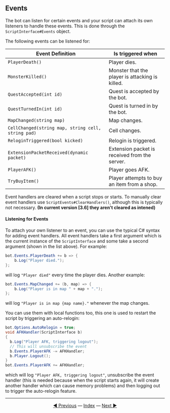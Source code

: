 ## Events
The bot can listen for certain events and your script can attach its own listeners to handle these events. This is done through the `ScriptInterface#Events` object.

The following events can be listened for:

| Event Definition | Is triggered when |
|---|---|
| `PlayerDeath()` | Player dies. |
| `MonsterKilled()` | Monster that the player is attacking is killed. |
| `QuestAccepted(int id)` | Quest is accepted by the bot. |
| `QuestTurnedIn(int id)` | Quest is turned in by the bot. |
| `MapChanged(string map)` | Map changes. |
| `CellChanged(string map, string cell, string pad)` | Cell changes. |
| `ReloginTriggered(bool kicked)` | Relogin is triggered. |
| `ExtensionPacketReceived(dynamic packet)` | Extension packet is received from the server. |
| `PlayerAFK()` | Player goes AFK. |
| `TryBuyItem()` | Player attempts to buy an item from a shop. |

Event handlers are cleared when a script stops or starts. To manually clear event handlers use `ScriptEvents#ClearHandlers()`, although this is typically not necessary. **(In current version [3.6] they aren't cleared as intened)**

#### Listening for Events
To attach your own listener to an event, you can use the typical C# syntax for adding event handlers. All event handlers take a first argument which is the current instance of the `ScriptInterface` and some take a second argument (shown in the list above). For example:

```csharp
bot.Events.PlayerDeath += b => {
    b.Log("Player died.");
};
```

will log `"Player died"` every time the player dies. Another example:

```csharp
bot.Events.MapChanged += (b, map) => {
    b.Log("Player is in map " + map + ".");
};
```

will log `"Player is in map {map name}."` whenever the map changes.

You can use them with local functions too, this one is used to restart the script by triggering an auto-relogin:

```csharp
bot.Options.AutoRelogin = true;
void AFKHandler(ScriptInterface b)
{
  b.Log("Player AFK, triggering logout");
  // This will unsubscribe the event
  b.Events.PlayerAFK -= AFKHandler;
  b.Player.Logout();
}
bot.Events.PlayerAFK += AFKHandler;
``` 

which will log `"Player AFK, triggering logout"`, unsubscribe the event handler (this is needed because when the script starts again, it will create another handler which can cause memory problems) and then logging out to trigger the auto-relogin feature.

---------
<center><a href="/Rbot-Scripts/10 Inventory and Bank" title="10. Inventory & Bank">◄ Previous</a> — <a href="/Rbot-Scripts/" title="Back to Index">Index</a> — <a href="/Rbot-Scripts/12 Packets" title="12. Packets">Next ►</a></center>